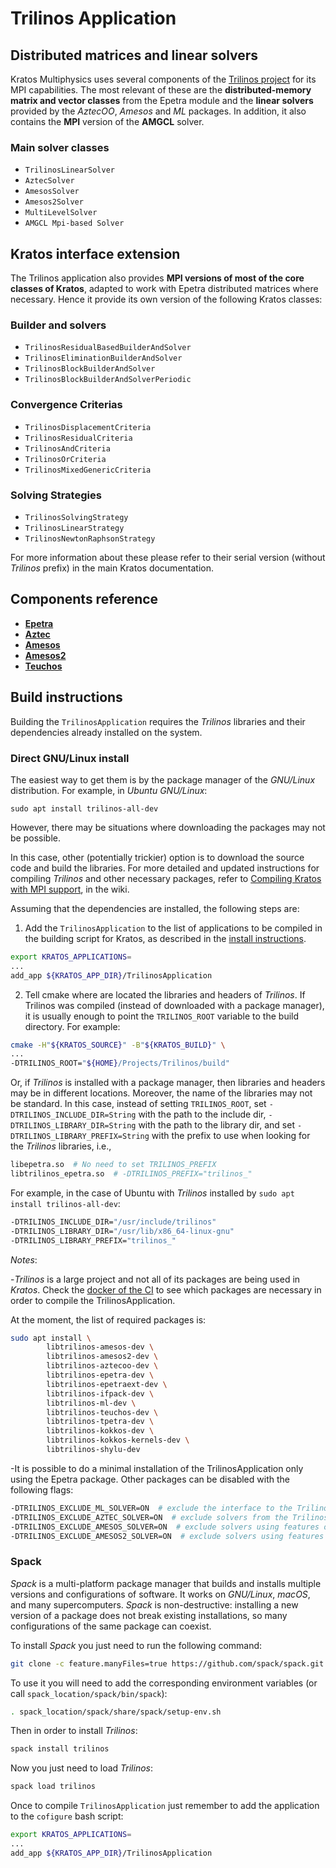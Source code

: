 # Trilinos Application

## Distributed matrices and linear solvers

Kratos Multiphysics uses several components of the [Trilinos project](https://trilinos.org/) for its MPI capabilities. The most relevant of these are the __distributed-memory matrix and vector classes__ from the Epetra module and the __linear solvers__ provided by the *AztecOO*, *Amesos* and *ML* packages. In addition, it also contains the **MPI** version of the **AMGCL** solver.

### Main solver classes

- `TrilinosLinearSolver`
- `AztecSolver`
- `AmesosSolver`
- `Amesos2Solver`
- `MultiLevelSolver`
- `AMGCL Mpi-based Solver`

## Kratos interface extension

The Trilinos application also provides __MPI versions of most of the core classes of Kratos__, adapted to work with Epetra distributed matrices where necessary. Hence it provide its own version of the following Kratos classes:

### Builder and solvers

- `TrilinosResidualBasedBuilderAndSolver`
- `TrilinosEliminationBuilderAndSolver`
- `TrilinosBlockBuilderAndSolver`
- `TrilinosBlockBuilderAndSolverPeriodic`

### Convergence Criterias

- `TrilinosDisplacementCriteria`
- `TrilinosResidualCriteria`
- `TrilinosAndCriteria`
- `TrilinosOrCriteria`
- `TrilinosMixedGenericCriteria`

### Solving Strategies

- `TrilinosSolvingStrategy`
- `TrilinosLinearStrategy`
- `TrilinosNewtonRaphsonStrategy`

For more information about these please refer to their serial version (without _Trilinos_ prefix) in the main Kratos documentation.

## Components reference

- [__Epetra__](https://trilinos.github.io/epetra.html)
- [__Aztec__](https://trilinos.github.io/aztecoo.html)
- [__Amesos__](https://trilinos.github.io/amesos.html)
- [__Amesos2__](https://trilinos.github.io/amesos2.html)
- [__Teuchos__](https://trilinos.github.io/teuchos.html)

## Build instructions

Building the `TrilinosApplication` requires the *Trilinos* libraries and their dependencies already installed on the system.

### Direct GNU/Linux install

The easiest way to get them is by the package manager of the *GNU/Linux* distribution. For example, in *Ubuntu GNU/Linux*:

```Shell
sudo apt install trilinos-all-dev
```

However, there may be situations where downloading the packages may not be possible.

In this case, other (potentially trickier) option is to download the source code and build the libraries. For more detailed and updated instructions for compiling *Trilinos* and other necessary packages, refer to [Compiling Kratos with MPI support](https://github.com/KratosMultiphysics/Kratos/wiki/Compiling-Kratos-with-MPI-support), in the wiki.

Assuming that the dependencies are installed, the following steps are:

1. Add the `TrilinosApplication` to the list of applications to be compiled in the building script for Kratos,
as described in the [install instructions](https://github.com/KratosMultiphysics/Kratos/blob/master/INSTALL.md#adding-applications).

```bash
export KRATOS_APPLICATIONS=
...
add_app ${KRATOS_APP_DIR}/TrilinosApplication
```

2. Tell cmake where are located the libraries and headers of *Trilinos*.
If Trilinos was compiled (instead of downloaded with a package manager), it is usually enough to point the `TRILINOS_ROOT` variable to the build directory. For example:

```bash
cmake -H"${KRATOS_SOURCE}" -B"${KRATOS_BUILD}" \
...
-DTRILINOS_ROOT="${HOME}/Projects/Trilinos/build"
```

Or, if *Trilinos* is installed with a package manager, then libraries and headers may be in different locations.
Moreover, the name of the libraries may not be standard.
In this case, instead of setting `TRILINOS_ROOT`, set `-DTRILINOS_INCLUDE_DIR=String` with the path to the include dir, `-DTRILINOS_LIBRARY_DIR=String` with the path to the library dir, and set `-DTRILINOS_LIBRARY_PREFIX=String` with the prefix to use when looking for the *Trilinos* libraries, i.e.,

```bash
libepetra.so  # No need to set TRILINOS_PREFIX
libtrilinos_epetra.so  # -DTRILINOS_PREFIX="trilinos_"
```

For example, in the case of Ubuntu with *Trilinos* installed by `sudo apt install trilinos-all-dev`:

```bash
-DTRILINOS_INCLUDE_DIR="/usr/include/trilinos"
-DTRILINOS_LIBRARY_DIR="/usr/lib/x86_64-linux-gnu"
-DTRILINOS_LIBRARY_PREFIX="trilinos_"
```

_Notes_:

-*Trilinos* is a large project and not all of its packages are being used in *Kratos*.
Check the [docker of the CI](https://github.com/KratosMultiphysics/Kratos/blob/master/scripts/docker_files/docker_file_ci_ubuntu_20_04/DockerFile) to see which packages are necessary in order to compile the TrilinosApplication.

At the moment, the list of required packages is:

```bash
sudo apt install \
        libtrilinos-amesos-dev \
        libtrilinos-amesos2-dev \
        libtrilinos-aztecoo-dev \
        libtrilinos-epetra-dev \
        libtrilinos-epetraext-dev \
        libtrilinos-ifpack-dev \
        libtrilinos-ml-dev \
        libtrilinos-teuchos-dev \
        libtrilinos-tpetra-dev \
        libtrilinos-kokkos-dev \
        libtrilinos-kokkos-kernels-dev \
        libtrilinos-shylu-dev
```

-It is possible to do a minimal installation of the TrilinosApplication only using the Epetra package.
Other packages can be disabled with the following flags:

```bash
-DTRILINOS_EXCLUDE_ML_SOLVER=ON  # exclude the interface to the Trilinos ML solver package
-DTRILINOS_EXCLUDE_AZTEC_SOLVER=ON  # exclude solvers from the Trilinos AztecOO package
-DTRILINOS_EXCLUDE_AMESOS_SOLVER=ON  # exclude solvers using features of the Trilinos Amesos package
-DTRILINOS_EXCLUDE_AMESOS2_SOLVER=ON  # exclude solvers using features of the Trilinos Amesos2 package
```

### Spack

*Spack* is a multi-platform package manager that builds and installs multiple versions and configurations of software. It works on *GNU/Linux*, *macOS*, and many supercomputers. *Spack* is non-destructive: installing a new version of a package does not break existing installations, so many configurations of the same package can coexist.

To install *Spack* you just need to run the following command:

```bash
git clone -c feature.manyFiles=true https://github.com/spack/spack.git
```

To use it you will need to add the corresponding environment variables (or call `spack_location/spack/bin/spack`):

```bash
. spack_location/spack/share/spack/setup-env.sh
```

Then in order to install *Trilinos*:

```bash
spack install trilinos
```

Now you just need to load *Trilinos*:

```bash
spack load trilinos
```

Once to compile `TrilinosApplication` just remember to add the application to the `cofigure` bash script: 

```bash
export KRATOS_APPLICATIONS=
...
add_app ${KRATOS_APP_DIR}/TrilinosApplication
```